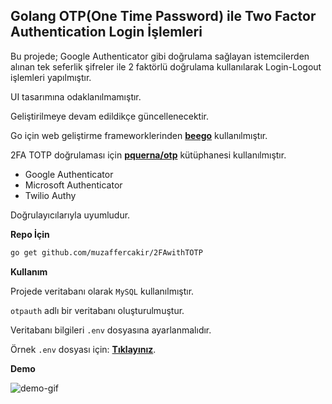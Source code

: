 ## Golang OTP(One Time Password) ile Two Factor Authentication Login İşlemleri

Bu projede; Google Authenticator gibi doğrulama sağlayan istemcilerden alınan tek seferlik şifreler ile 2 faktörlü doğrulama kullanılarak Login-Logout işlemleri yapılmıştır.

UI tasarımına odaklanılmamıştır.

Geliştirilmeye devam edildikçe güncellenecektir.

Go için web geliştirme frameworklerinden [**beego**](https://github.com/beego/beego) kullanılmıştır.

 2FA TOTP doğrulaması için [**pquerna/otp**](https://github.com/pquerna/otp) kütüphanesi kullanılmıştır.

 - Google Authenticator
 - Microsoft Authenticator
 - Twilio Authy

 Doğrulayıcılarıyla uyumludur.

**Repo İçin**

```bash
go get github.com/muzaffercakir/2FAwithTOTP
```
**Kullanım**

Projede veritabanı olarak `MySQL` kullanılmıştır.

`otpauth` adlı bir veritabanı oluşturulmuştur.

Veritabanı bilgileri `.env` dosyasına ayarlanmalıdır.

Örnek `.env` dosyası için: [**Tıklayınız**](/env.example).

**Demo**



![demo-gif](https://user-images.githubusercontent.com/98349765/186287802-f51490f6-33ea-4614-94b2-97ef0be6763c.gif)
